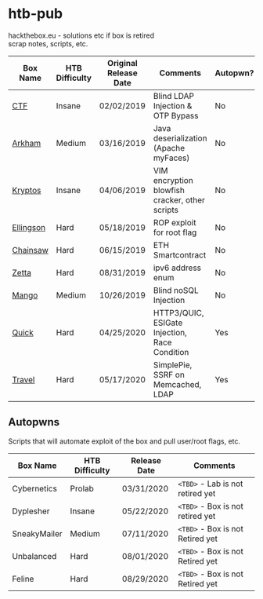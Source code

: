 # htb-pub

hackthebox.eu - solutions etc if box is retired  
scrap notes, scripts, etc.

| Box Name  | HTB Difficulty  | Original Release Date | Comments| Autopwn? |
|------|-----|-----|-----|-----|
| [CTF](https://github.com/nutty-guineapig/htb-pub/tree/master/CTF) | Insane | 02/02/2019 |Blind LDAP Injection & OTP Bypass | No |
| [Arkham](https://github.com/nutty-guineapig/htb-pub/tree/master/arkham) | Medium | 03/16/2019 | Java deserialization (Apache myFaces)| No |
| [Kryptos](https://github.com/nutty-guineapig/htb-pub/tree/master/kryptos) | Insane | 04/06/2019 | VIM encryption blowfish cracker, other scripts| No |
| [Ellingson](https://github.com/nutty-guineapig/htb-pub/tree/master/ellingson) |Hard|05/18/2019| ROP exploit for root flag | No |
| [Chainsaw](https://github.com/nutty-guineapig/htb-pub/tree/master/chainsaw) | Hard | 06/15/2019| ETH Smartcontract | No |
| [Zetta](https://github.com/nutty-guineapig/htb-pub/tree/master/zetta) | Hard | 08/31/2019 | ipv6 address enum | No |
| [Mango](https://github.com/nutty-guineapig/htb-pub/tree/master/mango) | Medium | 10/26/2019 | Blind noSQL Injection | No |
| [Quick](https://github.com/nutty-guineapig/htb-pub/tree/master/quick) | Hard  |  04/25/2020 | HTTP3/QUIC, ESIGate Injection, Race Condition | Yes |
| [Travel](https://github.com/nutty-guineapig/htb-pub/tree/master/travel) | Hard |  05/17/2020 | SimplePie, SSRF on Memcached, LDAP | Yes |


## Autopwns
Scripts that will automate exploit of the box and pull user/root flags, etc.

| Box Name | HTB Difficulty | Release Date | Comments |
|----|-----|----|----|
| Cybernetics | Prolab | 03/31/2020 | `<TBD>` - Lab is not retired yet|
| Dyplesher | Insane | 05/22/2020 | `<TBD>` - Box is not retired yet |
| SneakyMailer | Medium | 07/11/2020 | `<TBD>` - Box is not Retired yet |
| Unbalanced | Hard | 08/01/2020 | `<TBD>` - Box is not Retired yet |
| Feline | Hard | 08/29/2020 | `<TBD>` - Box is not Retired yet |

